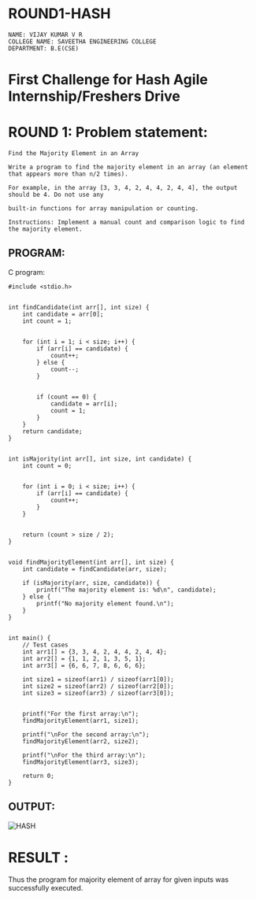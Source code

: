 # ROUND1-HASH

```
NAME: VIJAY KUMAR V R                
COLLEGE NAME: SAVEETHA ENGINEERING COLLEGE 
DEPARTMENT: B.E(CSE) 
```
# First Challenge for Hash Agile Internship/Freshers Drive 

# ROUND 1: Problem statement: 

 ```
Find the Majority Element in an Array 

Write a program to find the majority element in an array (an element that appears more than n/2 times). 

For example, in the array [3, 3, 4, 2, 4, 4, 2, 4, 4], the output should be 4. Do not use any 

built-in functions for array manipulation or counting. 

Instructions: Implement a manual count and comparison logic to find the majority element. 
```
## PROGRAM:
C program: 
```
#include <stdio.h>


int findCandidate(int arr[], int size) {
    int candidate = arr[0];
    int count = 1;


    for (int i = 1; i < size; i++) {
        if (arr[i] == candidate) {
            count++;
        } else {
            count--;
        }


        if (count == 0) {
            candidate = arr[i];
            count = 1;
        }
    }
    return candidate;
}


int isMajority(int arr[], int size, int candidate) {
    int count = 0;


    for (int i = 0; i < size; i++) {
        if (arr[i] == candidate) {
            count++;
        }
    }


    return (count > size / 2);
}


void findMajorityElement(int arr[], int size) {
    int candidate = findCandidate(arr, size);

    if (isMajority(arr, size, candidate)) {
        printf("The majority element is: %d\n", candidate);
    } else {
        printf("No majority element found.\n");
    }
}


int main() {
    // Test cases
    int arr1[] = {3, 3, 4, 2, 4, 4, 2, 4, 4};
    int arr2[] = {1, 1, 2, 1, 3, 5, 1};
    int arr3[] = {6, 6, 7, 8, 6, 6, 6};

    int size1 = sizeof(arr1) / sizeof(arr1[0]);
    int size2 = sizeof(arr2) / sizeof(arr2[0]);
    int size3 = sizeof(arr3) / sizeof(arr3[0]);


    printf("For the first array:\n");
    findMajorityElement(arr1, size1);

    printf("\nFor the second array:\n");
    findMajorityElement(arr2, size2);

    printf("\nFor the third array:\n");
    findMajorityElement(arr3, size3);

    return 0;
}

```
 ## OUTPUT:

![HASH](https://github.com/user-attachments/assets/e1fb4742-20eb-40d4-82cc-b91b0f0943c7)


# RESULT :

Thus the program for majority element of array for given inputs was successfully executed. 


